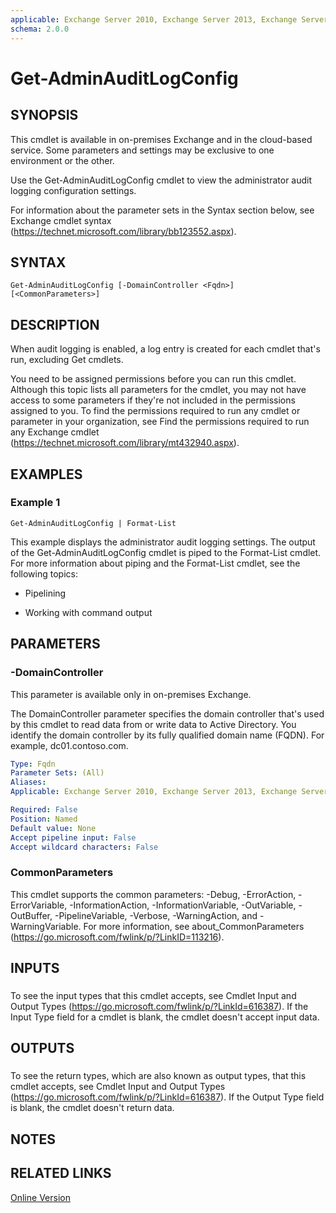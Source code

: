 ```yaml
---
applicable: Exchange Server 2010, Exchange Server 2013, Exchange Server 2016, Exchange Online, Exchange Online Protection
schema: 2.0.0
---
```


# Get-AdminAuditLogConfig

## SYNOPSIS
This cmdlet is available in on-premises Exchange and in the cloud-based service. Some parameters and settings may be exclusive to one environment or the other.

Use the Get-AdminAuditLogConfig cmdlet to view the administrator audit logging configuration settings.

For information about the parameter sets in the Syntax section below, see Exchange cmdlet syntax (https://technet.microsoft.com/library/bb123552.aspx).

## SYNTAX

```
Get-AdminAuditLogConfig [-DomainController <Fqdn>] [<CommonParameters>]
```

## DESCRIPTION
When audit logging is enabled, a log entry is created for each cmdlet that's run, excluding Get cmdlets.

You need to be assigned permissions before you can run this cmdlet. Although this topic lists all parameters for the cmdlet, you may not have access to some parameters if they're not included in the permissions assigned to you. To find the permissions required to run any cmdlet or parameter in your organization, see Find the permissions required to run any Exchange cmdlet (https://technet.microsoft.com/library/mt432940.aspx).

## EXAMPLES

### Example 1
```
Get-AdminAuditLogConfig | Format-List
```

This example displays the administrator audit logging settings. The output of the Get-AdminAuditLogConfig cmdlet is piped to the Format-List cmdlet. For more information about piping and the Format-List cmdlet, see the following topics:

- Pipelining

- Working with command output

## PARAMETERS

### -DomainController
This parameter is available only in on-premises Exchange.

The DomainController parameter specifies the domain controller that's used by this cmdlet to read data from or write data to Active Directory. You identify the domain controller by its fully qualified domain name (FQDN). For example, dc01.contoso.com.

```yaml
Type: Fqdn
Parameter Sets: (All)
Aliases:
Applicable: Exchange Server 2010, Exchange Server 2013, Exchange Server 2016

Required: False
Position: Named
Default value: None
Accept pipeline input: False
Accept wildcard characters: False
```

### CommonParameters
This cmdlet supports the common parameters: -Debug, -ErrorAction, -ErrorVariable, -InformationAction, -InformationVariable, -OutVariable, -OutBuffer, -PipelineVariable, -Verbose, -WarningAction, and -WarningVariable. For more information, see about_CommonParameters (https://go.microsoft.com/fwlink/p/?LinkID=113216).

## INPUTS

###  
To see the input types that this cmdlet accepts, see Cmdlet Input and Output Types (https://go.microsoft.com/fwlink/p/?LinkId=616387). If the Input Type field for a cmdlet is blank, the cmdlet doesn't accept input data.

## OUTPUTS

###  
To see the return types, which are also known as output types, that this cmdlet accepts, see Cmdlet Input and Output Types (https://go.microsoft.com/fwlink/p/?LinkId=616387). If the Output Type field is blank, the cmdlet doesn't return data.

## NOTES

## RELATED LINKS

[Online Version](https://technet.microsoft.com/library/775f7985-19f0-4681-afef-ac1db324784e.aspx)

